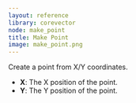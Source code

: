 ```yaml
---
layout: reference
library: corevector
node: make_point
title: Make Point
image: make_point.png
---
```

Create a point from X/Y coordinates.

* **X**: The X position of the point.
* **Y**: The Y position of the point.

